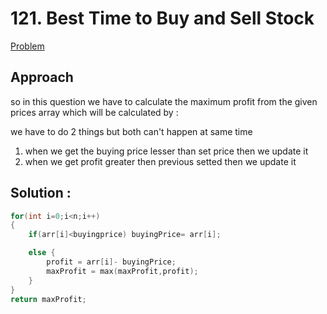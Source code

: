 # 121. Best Time to Buy and Sell Stock

[Problem](https://leetcode.com/problems/best-time-to-buy-and-sell-stock/description/)

## Approach
so in this question we have to calculate the maximum profit from the given prices array which will be calculated by :

we have to do 2 things but both can't happen at same time
1. when we get the buying price lesser than set price then we update it
2. when we get profit greater then previous setted then we update it

## Solution : 
```cpp
for(int i=0;i<n;i++)
{
    if(arr[i]<buyingprice) buyingPrice= arr[i];

    else {
        profit = arr[i]- buyingPrice;
        maxProfit = max(maxProfit,profit);
    }
}
return maxProfit;
```
